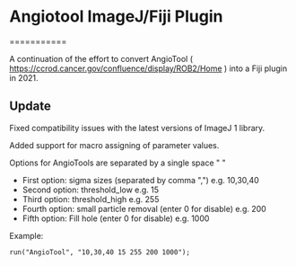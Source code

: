 # Angiotool ImageJ/Fiji Plugin
===========

A continuation of the effort to convert AngioTool ( https://ccrod.cancer.gov/confluence/display/ROB2/Home ) into a Fiji plugin in 2021.

## Update
Fixed compatibility issues with the latest versions of ImageJ 1 library.

Added support for macro assigning of parameter values.

Options for AngioTools are separated by a single space " "
* First option: sigma sizes (separated by comma ",") e.g. 10,30,40
* Second option: threshold_low e.g. 15
* Third option: threshold_high e.g. 255
* Fourth option: small particle removal (enter 0 for disable) e.g. 200
* Fifth option: Fill hole (enter 0 for disable) e.g. 1000

Example:

`run("AngioTool", "10,30,40 15 255 200 1000");`
